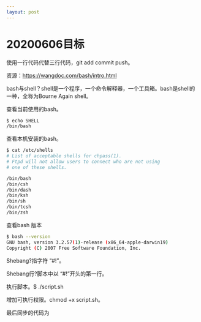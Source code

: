 ```yaml
---
layout: post
---
```

# 20200606目标

使用一行代码代替三行代码，git add commit push。

资源：https://wangdoc.com/bash/intro.html

bash与shell？shell是一个程序，一个命令解释器，一个工具箱。bash是shell的一种，全称为Bourne Again shell。

查看当前使用的bash。

```bash
$ echo SHELL   
/bin/bash
```

查看本机安装的bash。

```bash
$ cat /etc/shells
# List of acceptable shells for chpass(1).
# Ftpd will not allow users to connect who are not using
# one of these shells.

/bin/bash
/bin/csh
/bin/dash
/bin/ksh
/bin/sh
/bin/tcsh
/bin/zsh
```

查看bash 版本

```bash
$ bash --version
GNU bash, version 3.2.57(1)-release (x86_64-apple-darwin19)
Copyright (C) 2007 Free Software Foundation, Inc.
```

Shebang?指字符 “#!”。

Shebang行?脚本中以 “#!”开头的第一行。

执行脚本。$ ./script.sh

增加可执行权限。chmod +x script.sh。

最后同步的代码为


